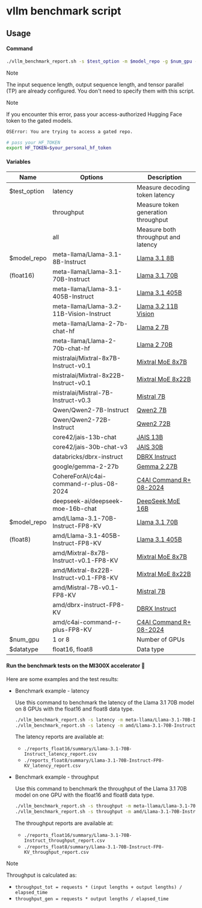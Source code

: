 # vllm benchmark script

## Usage
#### Command

```sh
./vllm_benchmark_report.sh -s $test_option -m $model_repo -g $num_gpu -d $datatype
```

>[!NOTE]
>The input sequence length, output sequence length, and tensor parallel (TP) are already configured. You don't need to specify them with this script.

>[!NOTE]
>If you encounter this error, pass your access-authorized Hugging Face token to the gated models.
>```sh
>OSError: You are trying to access a gated repo.
>
># pass your HF_TOKEN
>export HF_TOKEN=$your_personal_hf_token
>```

#### Variables

| Name         | Options                                 | Description                                      |
| ------------ | --------------------------------------- | ------------------------------------------------ |
| $test_option | latency                                 | Measure decoding token latency                   |
|              | throughput                              | Measure token generation throughput              |
|              | all                                     | Measure both throughput and latency              |
| $model_repo  | meta-llama/Llama-3.1-8B-Instruct   | [Llama 3.1 8B](https://huggingface.co/meta-llama/Llama-3.1-8B) |
| (float16)    | meta-llama/Llama-3.1-70B-Instruct  | [Llama 3.1 70B](https://huggingface.co/meta-llama/Llama-3.1-70B-Instruct)                            |
|              | meta-llama/Llama-3.1-405B-Instruct | [Llama 3.1 405B](https://huggingface.co/meta-llama/Llama-3.1-405B-Instruct)                           |
|              | meta-llama/Llama-3.2-11B-Vision-Instruct| [Llama 3.2 11B Vision](https://huggingface.co/meta-llama/Llama-3.2-11B-Vision-Instruct)                     |
|              | meta-llama/Llama-2-7b-chat-hf           | [Llama 2 7B](https://huggingface.co/meta-llama/Llama-2-7b-chat-hf)                                |
|              | meta-llama/Llama-2-70b-chat-hf          | [Llama 2 70B](https://huggingface.co/meta-llama/Llama-2-70b-chat-hf)                               |
|              | mistralai/Mixtral-8x7B-Instruct-v0.1    | [Mixtral MoE 8x7B](https://huggingface.co/mistralai/Mixtral-8x7B-Instruct-v0.1)                         |
|              | mistralai/Mixtral-8x22B-Instruct-v0.1   | [Mixtral MoE 8x22B](https://huggingface.co/mistralai/Mixtral-8x22B-Instruct-v0.1)                        |
|              | mistralai/Mistral-7B-Instruct-v0.3      | [Mistral 7B](https://huggingface.co/mistralai/Mistral-7B-Instruct-v0.3)                           |
|              | Qwen/Qwen2-7B-Instruct                  | [Qwen2 7B](https://huggingface.co/Qwen/Qwen2-7B-Instruct)                                       |
|              | Qwen/Qwen2-72B-Instruct                 | [Qwen2 72B](https://huggingface.co/Qwen/Qwen2-72B-Instruct)                                      |
|              | core42/jais-13b-chat                    | [JAIS 13B](https://huggingface.co/core42/jais-13b-chat)                                         |
|              | core42/jais-30b-chat-v3                 | [JAIS 30B](https://huggingface.co/core42/jais-30b-chat-v3)                                      |
|              | databricks/dbrx-instruct                | [DBRX Instruct](https://huggingface.co/databricks/dbrx-instruct)                                     |
|              | google/gemma-2-27b                      | [Gemma 2 27B](https://huggingface.co/google/gemma-2-27b)                                           |
|              | CohereForAI/c4ai-command-r-plus-08-2024 | [C4AI Command R+ 08-2024](https://huggingface.co/CohereForAI/c4ai-command-r-plus-08-2024)                      |
|              | deepseek-ai/deepseek-moe-16b-chat       | [DeepSeek MoE 16B](https://huggingface.co/deepseek-ai/deepseek-moe-16b-chat)                            |
| $model_repo  | amd/Llama-3.1-70B-Instruct-FP8-KV  | [Llama 3.1 70B](https://huggingface.co/amd/Llama-3.1-70B-Instruct-FP8-KV)                            |
| (float8)     | amd/Llama-3.1-405B-Instruct-FP8-KV | [Llama 3.1 405B](https://huggingface.co/amd/Llama-3.1-405B-Instruct-FP8-KV)                           |
|              | amd/Mixtral-8x7B-Instruct-v0.1-FP8-KV   | [Mixtral MoE 8x7B](https://huggingface.co/amd/Mixtral-8x7B-Instruct-v0.1-FP8-KV)                        |
|              | amd/Mixtral-8x22B-Instruct-v0.1-FP8-KV  | [Mixtral MoE 8x22B](https://huggingface.co/amd/Mixtral-8x22B-Instruct-v0.1-FP8-KV)                       |
|              | amd/Mistral-7B-v0.1-FP8-KV              | [Mistral 7B](https://huggingface.co/amd/Mistral-7B-v0.1-FP8-KV)                                   |
|              | amd/dbrx-instruct-FP8-KV                | [DBRX Instruct](https://huggingface.co/amd/dbrx-instruct-FP8-KV)                                     |
|              | amd/c4ai-command-r-plus-FP8-KV          | [C4AI Command R+ 08-2024](https://huggingface.co/amd/c4ai-command-r-plus-FP8-KV)                               |
| $num_gpu     | 1 or 8                                  | Number of GPUs                                   |
| $datatype    | float16, float8                         | Data type                                        |

#### Run the benchmark tests on the MI300X accelerator 🏃

Here are some examples and the test results:

- Benchmark example - latency

  Use this command to benchmark the latency of the Llama 3.1 70B model on 8 GPUs with the float16 and float8 data type.

  ```sh
  ./vllm_benchmark_report.sh -s latency -m meta-llama/Llama-3.1-70B-Instruct -g 8 -d float16
  ./vllm_benchmark_report.sh -s latency -m amd/Llama-3.1-70B-Instruct-FP8-KV -g 8 -d float8
  ```

  The latency reports are available at:

  - `./reports_float16/summary/Llama-3.1-70B-Instruct_latency_report.csv`
  - `./reports_float8/summary/Llama-3.1-70B-Instruct-FP8-KV_latency_report.csv`

- Benchmark example - throughput

  Use this command to benchmark the throughput of the Llama 3.1 70B model on one GPU with the float16 and float8 data type.

  ```sh
  ./vllm_benchmark_report.sh -s throughput -m meta-llama/Llama-3.1-70B-Instruct -g 8 -d float16
  ./vllm_benchmark_report.sh -s throughput -m amd/Llama-3.1-70B-Instruct-FP8-KV -g 8 -d float8
  ```

  The throughput reports are available at:

  - `./reports_float16/summary/Llama-3.1-70B-Instruct_throughput_report.csv`
  - `./reports_float8/summary/Llama-3.1-70B-Instruct-FP8-KV_throughput_report.csv`

>[!NOTE]
>Throughput is calculated as:
>-   `throughput_tot = requests * (input lengths + output lengths) / elapsed_time`
>-   `throughput_gen = requests * output lengths / elapsed_time`
